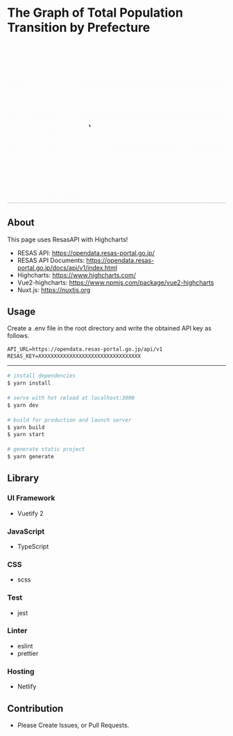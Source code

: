 # The Graph of Total Population Transition by Prefecture

![demo](demo.gif)

## About

This page uses ResasAPI with Highcharts!

- RESAS API: https://opendata.resas-portal.go.jp/
- RESAS API Documents: https://opendata.resas-portal.go.jp/docs/api/v1/index.html
- Highcharts: https://www.highcharts.com/
- Vue2-highcharts: https://www.npmjs.com/package/vue2-highcharts
- Nuxt.js: https://nuxtjs.org

## Usage

Create a .env file in the root directory and write the obtained API key as follows.

```env
API_URL=https://opendata.resas-portal.go.jp/api/v1
RESAS_KEY=XXXXXXXXXXXXXXXXXXXXXXXXXXXXXXXXX
```

---

```bash
# install dependencies
$ yarn install

# serve with hot reload at localhost:3000
$ yarn dev

# build for production and launch server
$ yarn build
$ yarn start

# generate static project
$ yarn generate
```

## Library

### UI Framework

- Vuetify 2

### JavaScript

- TypeScript

### CSS

- scss

### Test

- jest

### Linter

- eslint
- prettier

### Hosting

- Netlify

## Contribution

- Please Create Issues, or Pull Requests.

